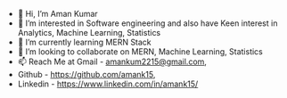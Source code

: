 - 👋 Hi, I’m Aman Kumar
- 👀 I’m interested in Software engineering and also have Keen interest in Analytics, Machine Learning, Statistics
- 🌱 I’m currently learning MERN Stack
- 💞️ I’m looking to collaborate on MERN, Machine Learning, Statistics
- 📫 Reach Me at Gmail - amankum2215@gmail.com, 
- Github - https://github.com/amank15, 
- Linkedin - https://www.linkedin.com/in/amank15/

<!---
amank15/amank15 is a ✨ special ✨ repository because its `README.md` (this file) appears on your GitHub profile.
You can click the Preview link to take a look at your changes.
--->
